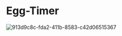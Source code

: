 # Egg-Timer
![913d9c8c-fda2-411b-8583-c42d06515367](https://user-images.githubusercontent.com/71595919/169647172-3e31a760-e081-48d9-acf0-653a09aedec5.jpg)
